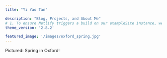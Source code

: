 ```yaml
---
title: "Yi Yao Tan"

description: "Blog, Projects, and About Me"
# 1. To ensure Netlify triggers a build on our exampleSite instance, we need to change a file in the exampleSite directory.
theme_version: '2.8.2'

featured_image: '/images/oxford_spring.jpg'
---
```

Pictured: Spring in Oxford!